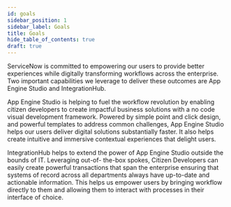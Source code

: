```yaml
---
id: goals
sidebar_position: 1
sidebar_label: Goals
title: Goals
hide_table_of_contents: true
draft: true
---
```


ServiceNow is committed to empowering our users to provide better experiences while digitally transforming workflows across the enterprise. Two important capabilities we leverage to deliver these outcomes are App Engine Studio and IntegrationHub.

App Engine Studio is helping to fuel the workflow revolution by enabling citizen developers to create impactful business solutions with a no code visual development framework. Powered by simple point and click design, and powerful templates to address common challenges, App Engine Studio helps our users deliver digital solutions substantially faster. It also helps create intuitive and immersive contextual experiences that delight users.

IntegrationHub helps to extend the power of App Engine Studio outside the bounds of IT. Leveraging out-of- the-box spokes, Citizen Developers can easily create powerful transactions that span the enterprise ensuring that systems of record across all departments always have up-to-date and actionable information. This helps us empower users by bringing workflow directly to them and allowing them to interact with processes in their interface of choice.